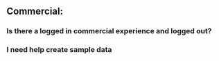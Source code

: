 ## Commercial:

### Is there a logged in commercial experience and logged out?

### I need help create sample data
